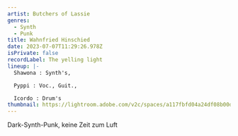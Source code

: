 ```yaml
---
artist: Butchers of Lassie
genres:
  - Synth
  - Punk
title: Wahnfried Hinschied
date: 2023-07-07T11:29:26.978Z
isPrivate: false
recordLabel: The yelling light
lineup: |-
  Shawona : Synth's, 

  Pyppi : Voc., Guit., 

  Icordo : Drum's
thumbnail: https://lightroom.adobe.com/v2c/spaces/a117fbfd04a24df08b00dc7343422215/assets/35b6b83a8e02485581cbfffe96aaba14/revisions/5709389f9dce48eba2d90d84174beb52/renditions/41842da3828d193f968e931f770bf83c
---
```

Dark-Synth-Punk, keine Zeit zum Luft
